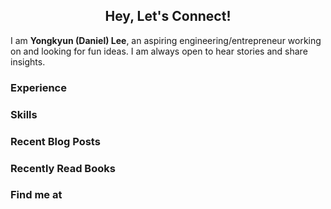 <h2 align="center">Hey, Let's Connect!</h2>

I am **Yongkyun (Daniel) Lee**, an aspiring engineering/entrepreneur working on and looking for fun ideas. I am always open to hear stories and share insights.

### Experience

### Skills

### Recent Blog Posts

### Recently Read Books

### Find me at

<!--START_SECTION:waka-->
<!--END_SECTION:waka-->


<!--
**yongkyunlee/yongkyunlee** is a ✨ _special_ ✨ repository because its `README.md` (this file) appears on your GitHub profile.

Here are some ideas to get you started:

- 🔭 I’m currently working on ... 
- 🌱 I’m currently learning ...
- 👯 I’m looking to collaborate on ...
- 🤔 I’m looking for help with ...
- 💬 Ask me about ...
- 📫 How to reach me: ...
- 😄 Pronouns: ...
- ⚡ Fun fact: ...
-->
